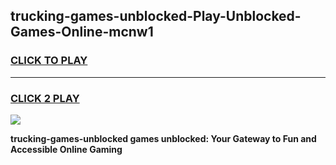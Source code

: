 
## trucking-games-unblocked-Play-Unblocked-Games-Online-mcnw1
<h3>
<a href="https://premium76.site?title=trucking-games-unblocked&ref=24A">CLICK TO PLAY</a></h3>
<hr>

<h3>
<a href="https://premium76.site?title=trucking-games-unblocked&ref=24A">CLICK 2 PLAY</a>
  
</h3>

<a href="https://premium76.site?title=trucking-games-unblocked&ref=24A"><img src="https://clearcache.store/games.png"></a>


**trucking-games-unblocked games unblocked: Your Gateway to Fun and Accessible Online Gaming**
